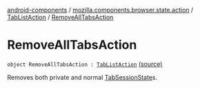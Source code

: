 [android-components](../../index.md) / [mozilla.components.browser.state.action](../index.md) / [TabListAction](index.md) / [RemoveAllTabsAction](./-remove-all-tabs-action.md)

# RemoveAllTabsAction

`object RemoveAllTabsAction : `[`TabListAction`](index.md) [(source)](https://github.com/mozilla-mobile/android-components/blob/master/components/browser/state/src/main/java/mozilla/components/browser/state/action/BrowserAction.kt#L88)

Removes both private and normal [TabSessionState](../../mozilla.components.browser.state.state/-tab-session-state/index.md)s.


